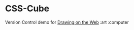 # CSS-Cube

Version Control demo for [Drawing on the Web](https://cs.nyu.edu/courses/spring18/CSCI-UA.0380-002/resources/) :art :computer
